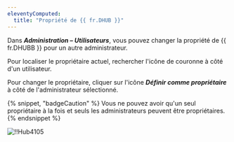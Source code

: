 ```yaml
---
eleventyComputed:
  title: "Propriété de {{ fr.DHUB }}"
---
```

Dans ***Administration – Utilisateurs***, vous pouvez changer la propriété de {{ fr.DHUBB }} pour un autre administrateur.

Pour localiser le propriétaire actuel, rechercher l'icône de couronne à côté d'un utilisateur.

Pour changer le propriétaire, cliquer sur l'icône ***Définir comme propriétaire*** à côté de l'administrateur sélectionné.

{% snippet, "badgeCaution" %}
Vous ne pouvez avoir qu'un seul propriétaire à la fois et seuls les administrateurs peuvent être propriétaires.
{% endsnippet %}

![!!Hub4105](https://cdnweb.devolutions.net/docs/docs_en_hub_Hub4105.png)